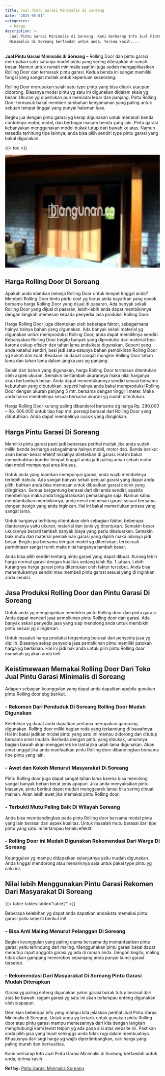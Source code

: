 ```yaml
---
title: Jual Pintu Garasi Minimalis di Soreang
date: '2025-08-01'
categories:
  - harga
description: >-
  Jual Pintu Garasi Minimalis di Soreang. Kami berharap Info Jual Pintu Garasi
  Minimalis di Soreang berfaedah untuk anda, terima kasih....
---
```


**Jual Pintu Garasi Minimalis di Soreang** – Rolling Door dan pintu garasi merupakan satu-satunya model pintu yang sering diterapkan di rumah besar. Namun untuk rumah minimalis saat ini juga sudah mengaplikasikan Rolling Door dan termasuk pintu garasi. Kedua benda ini sangat memiliki fungsi yang sangat mutlak untuk keperluan seseorang.

Rolling Door merupakan salah satu type pintu yang bisa ditarik ataupun didorong. Biasanya model pintu yg satu ini digunakan didalam skala yg besar. Ukuran yg diperlukan pun memadai lebar dan panjang. Pintu Rolling Door termasuk bakal memberi tambahan kenyamanan yang paling untuk sebuah tempat tinggal yang punyai halaman luas.

Begitu jua dengan pintu garasi yg kerap digunakan untuk menaruh benda contohnya motor, mobil, dan berbagai macam benda yang lain. Pintu garasi kebanyakan menggunakan model bukak tutup dari bawah ke atas. Namun tersedia terhitung tipe lainnya, anda bisa pilih sendiri type pintu garasi yang bakal digunakan.

{{< toc >}}

![Jual Pintu Garasi Minimalis di Soreang](/images/pintu-garasi-61.png)

## Harga Rolling Door Di Soreang

Apakah anda idamkan belanja Rolling Door untuk tempat tinggal anda? Membeli Rolling Door tentu perlu cost yg harus anda bayarkan yang cocok bersama harga Rolling Door yang dijual di pasaran. Ada banyak sekali Rolling Door yang dijual di pasaran, lebih-lebih anda dapat membikinnya dengan langkah memesan kepada penyedia jasa produksi Rolling Door.

Harga Rolling Door juga ditentukan oleh beberapa faktor, sebagaimana halnya halnya bahan yang digunakan. Ada banyak sekali material yg digunakan untuk memproduksi Rolling Door, anda dapat memilihnya sendiri. Kebanyakan Rolling Door begitu banyak yang diproduksi dari material besi karena cukup efisien dan tahan lama andaikata digunakan. Seperti yang anda ketahui sendiri, besi jadi satu-satunya bahan pembikinan Rolling Door yg kokoh dan kuat. Keadaan ini dapat sangat mungkin Rolling Door tahan lama dan tahan lama dalam jangka pas yg panjang.

Selain dari bahan yang digunakan, harga Rolling Door termasuk ditentukan oleh aspek ukuran. Semakin bertambah ukurannya maka nilai harganya akan bertambah besar. Anda dapat menentukannya sendiri sesuai bersama kebutuhan yang dibutuhkan. seperti halnya anda bakal memproduksi Rolling Door dengan ukuran panjang 5 mtr. bersama dengan tinggi 1 meter. Maka anda harus membelinya sesuai bersama ukuran yg sudah ditentukan.

Harga Rolling Door kurang paling dibanderol bersama dg harga Rp. 290.000 – Rp. 600.000 untuk tiap tiap mtr. persegi berasal dari Rolling Door yang dibutuhkan. Anda dapat membelinya cocok yang diinginkan.

## Harga Pintu Garasi Di Soreang

Memiliki pintu garasi pasti jadi beberapa perihal mutlak jika anda sudah miliki benda berharga sebagaimana halnya mobil, motor dsb. Benda berikut akan benar-benar efektif misalnya diletakkan di garasi. Hal ini bakal menyebabkan kondisi tempat tinggal anda jadi paling aman sebab motor dan mobil mempunyai area khusus.

Untuk anda yang idamkan mempunyai garasi, anda wajib membelinya terlebih dahulu. Ada sangat banyak sekali penjual garasi yang dapat anda pilih, bahkan anda bisa memesan untuk dibuatkan garasi cocok yang diinginkan. Semua bergantung berasal dari diri anda sendiri, apabila membelinya maka anda tinggal lakukan pemasangan saja. Namun kalau mendambakan membikinnya, anda mesti memesan garasi sesuai bersama dengan design yang anda inginkan. Hal ini bakal memerlukan proses yang sangat lama.

Untuk harganya terhitung ditentukan oleh sebagian faktor, beberapa diantaranya yaitu ukuran, material dan jenis yg ditentukan. Semakin besar ukurannya berarti tambah banyak biaya yang perlu dikeluarkan. Semakin baik mutu dari material pembikinan garasi yang dipilih maka nilainya jadi besar. Begitu jua bersama dengan model yg ditentukan, terkecuali permintaan sangat rumit maka nilai harganya tambah besar.

Anda bisa pilih sendiri tentang pintu garasi yang dapat dibuat. Kurang lebih harga normal garasi dengan kualitas sedang ialah Rp. 1 jutaan. Lebih kurangnya harga garasi pintu ditentukan oleh faktor tersebut. Anda bisa menentukannya sendiri mau membeli pintu garasi sesuai yang di inginkan anda sendiri.

## Jasa Produksi Rolling Door dan Pintu Garasi Di Soreang

Untuk anda yg menginginkan membikin pintu Rolling door dan pintu garasi. Anda dapat mencari jasa pembikinan pintu Rolling door dan garasi. Ada banyak sekali penyedia jasa yang siap menolong anda untuk membikin pintu sesuai yg diinginkan.

Untuk masalah harga produksi tergantung berasal dari penyedia jasa yg dipilih. Biasanya setiap penyedia jasa pembikinan pintu memiliki patokan harga yg berlainan. Hal ini jadi hak anda untuk pilih pintu Rolling door manakah yg akan anda beli.

## Keistimewaan Memakai Rolling Door Dari Toko Jual Pintu Garasi Minimalis di Soreang

Adapun sebagian keunggulan yang dapat anda dapatkan apabila gunakan pintu Rolling door sbg berikut.

### \- Rekomen Dari Penduduk Di Soreang Rolling Door Mudah Digunakan

Kelebihan yg dapat anda dapatkan pertama merupakan gampang digunakan. Rolling door miliki bagian roda yang terkandung di bawahnya. Hal ini bakal jadikan model pintu yang satu ini mampu didorong dan ditutup bersama amat mudah. Berbeda dengan pintu yang dibukak, umumnya bagian bawah akan menggesrek ke lantai jika udah lama digunakan. Akan amat unggul jika anda manfaatkan pintu Rolling door dibandingkan bersama tipe pintu yang lain.

### \- Awet dan Kokoh Menurut Masyarakat Di Soreang

Pintu Rolling door juga dapat sangat tahan lama karena bisa menolong sangat banyak beban berat jenis apapun. Jika anda menyaksikan pintu biasanya, pintu berikut dapat mudah menggesrek lantai bila sering dibuat mainan. Akan lebih awet jika memakai pintu Rolling door.

### \- Terbukti Mutu Paling Baik Di Wilayah Soreang

Anda bisa membandingkan pada pintu Rolling door bersama model pintu yang lain berasal dari aspek kualitas. Untuk masalah mutu berasal dari tipe pintu yang satu ini terlampau terlalu efektif.

### \- Rolling Door ini Mudah Digunakan Rekomendasi Dari Warga Di Soreang

Keunggulan yg mampu didapatkan selanjutnya yaitu mudah digunakan. Anda tinggal mendorong atau menariknya saja untuk pakai type pintu yg satu ini.

## Nilai lebih Menggunakan Pintu Garasi Rekomen Dari Masyarakat Di Soreang

{{< table-tables table="table2" >}}

Beberapa kelebihan yg dapat anda dapatkan andaikata memakai pintu garasi yaitu seperti berikut ini!

### \- Bisa Anti Maling Menurut Pelanggan Di Soreang

Bagian keunggulan yang paling utama bersama dg memanfaatkan pintu garasi yaitu terlindung dari maling. Menggunakan pintu garasi bakal dapat menutup rapat anggota garasi yg ada di rumah anda. Dengan begitu, maling tidak akan gampang menerobos sepanjang anda punyai kunci garasi tersebut.

### \- Rekomendasi Dari Masyarakat Di Soreang Pintu Garasi Mudah Diterapkan

Garasi yg paling enteng digunakan yakni garasi bukak tutup berasal dari atas ke bawah. ragam garasi yg satu ini akan terlampau enteng digunakan oleh siapapun.

Demikian beberapa info yang mampu kita jelaskan perihal Jual Pintu Garasi Minimalis di Soreang. Untuk anda yg tertarik untuk gunakan pintu Rolling door atau pintu garasi mampu memesannya dari kita dengan langkah menghubungi kami lewat telpon yg ada pada sisi atas website ini. Pastikan anda pilih jasa yang tepat sehingga anda tidak rugi dalam membuatnya. Khususnya dari segi harga yg wajib dipertimbangkan, cari harga yang paling murah dan berkualitas.

Kami berharap Info Jual Pintu Garasi Minimalis di Soreang berfaedah untuk anda, terima kasih.

**Ref by:** [Pintu Garasi Minimalis Soreang](https://id.wikipedia.org/wiki/Pintu)

